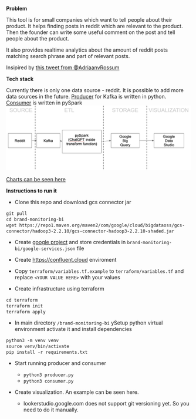 **Problem**

This tool is for small companies which want to tell people about their product.
It helps finding posts in reddit which are relevant to the product.
Then the founder can write some useful comment on the post and tell people about the product.

It also provides realtime analytics about the amount of reddit posts matching search phrase and part of relevant posts.

Insipired by [this tweet from @AdriaanvRossum](https://twitter.com/AdriaanvRossum/status/1633318894508146689)

**Tech stack**

Currently there is only one data source - reddit. It is possible to add more data sources in the future.
[Producer](producer.py) for Kafka is written in python. [Consumer](consumer.py) is written in pySpark
![stack.png](stack.png)

[Charts can be seen here](https://lookerstudio.google.com/u/0/reporting/d6695ed0-35b6-4dc9-8f12-50eda7310086/page/WGaND)

**Instructions to run it**

- Clone this repo and download gcs connector jar
```
git pull
cd brand-monitoring-bi
wget https://repo1.maven.org/maven2/com/google/cloud/bigdataoss/gcs-connector/hadoop3-2.2.10/gcs-connector-hadoop3-2.2.10-shaded.jar
```

- Create [google project](https://console.cloud.google.com) and store credentials in `brand-monitoring-bi/google-services.json` file
- Create https://confluent.cloud enviroment
- Copy `terraform/variables.tf.example` to `terraform/variables.tf` and replace `<YOUR VALUE HERE>` with your values

- Create infrastructure using terraform
```
cd terraform
terraform init
terraform apply
```

- In main directory `/brand-monitoring-bi` ySetup python virtual environment activate it and install dependencies
```
python3 -m venv venv
source venv/bin/activate
pip install -r requirements.txt
```

- Start running producer and consumer
  - `python3 producer.py` 
  - `python3 consumer.py`

- Create visualization. An example can be seen here. 
  - lookerstudio.google.com does not support git versioning yet. So you need to do it manually.